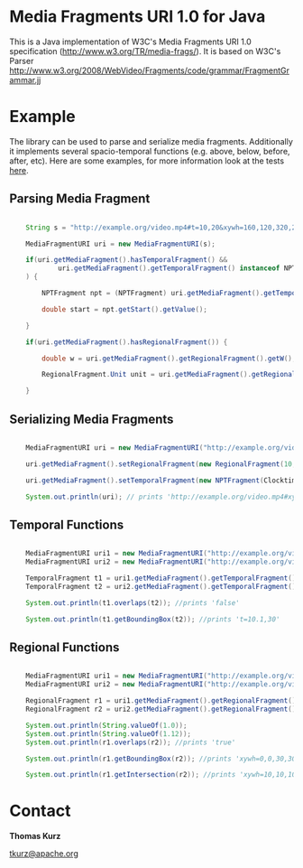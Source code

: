 Media Fragments URI 1.0 for Java
=================================

This is a Java implementation of W3C's Media Fragments URI 1.0 specification (http://www.w3.org/TR/media-frags/).
It is based on W3C's Parser http://www.w3.org/2008/WebVideo/Fragments/code/grammar/FragmentGrammar.jj

Example
=======

The library can be used to parse and serialize media fragments. Additionally it implements several spacio-temporal
functions (e.g. above, below, before, after, etc). Here are some examples, for more information look at the
tests [here](src/test/java/com/github/tkurz/media/fragments).

Parsing Media Fragment
----------------------

```java

    String s = "http://example.org/video.mp4#t=10,20&xywh=160,120,320,240";

    MediaFragmentURI uri = new MediaFragmentURI(s);

    if(uri.getMediaFragment().hasTemporalFragment() &&
            uri.getMediaFragment().getTemporalFragment() instanceof NPTFragment
    ) {

        NPTFragment npt = (NPTFragment) uri.getMediaFragment().getTemporalFragment();

        double start = npt.getStart().getValue();

    }

    if(uri.getMediaFragment().hasRegionalFragment()) {

        double w = uri.getMediaFragment().getRegionalFragment().getW();

        RegionalFragment.Unit unit = uri.getMediaFragment().getRegionalFragment().getUnit();

    }

```

Serializing Media Fragments
---------------------------

```java

    MediaFragmentURI uri = new MediaFragmentURI("http://example.org/video.mp4");

    uri.getMediaFragment().setRegionalFragment(new RegionalFragment(10,20,30,40));

    uri.getMediaFragment().setTemporalFragment(new NPTFragment(Clocktime.ZERO,new Clocktime(10)));

    System.out.println(uri); // prints 'http://example.org/video.mp4#xywh=pixel:10.0,20.0,30.0,40.0&t=,10.0'

```

Temporal Functions
------------------

```java

    MediaFragmentURI uri1 = new MediaFragmentURI("http://example.org/video.mp4#t=10.1,10");
    MediaFragmentURI uri2 = new MediaFragmentURI("http://example.org/video.mp4#t=20,30");

    TemporalFragment t1 = uri1.getMediaFragment().getTemporalFragment();
    TemporalFragment t2 = uri2.getMediaFragment().getTemporalFragment();

    System.out.println(t1.overlaps(t2)); //prints 'false'

    System.out.println(t1.getBoundingBox(t2)); //prints 't=10.1,30'

```

Regional Functions
------------------

```java

    MediaFragmentURI uri1 = new MediaFragmentURI("http://example.org/video.mp4#xywh=0,0,20,20");
    MediaFragmentURI uri2 = new MediaFragmentURI("http://example.org/video.mp4#xywh=10,10,20,20");

    RegionalFragment r1 = uri1.getMediaFragment().getRegionalFragment();
    RegionalFragment r2 = uri2.getMediaFragment().getRegionalFragment();

    System.out.println(String.valueOf(1.0));
    System.out.println(String.valueOf(1.12));
    System.out.println(r1.overlaps(r2)); //prints 'true'

    System.out.println(r1.getBoundingBox(r2)); //prints 'xywh=0,0,30,30'

    System.out.println(r1.getIntersection(r2)); //prints 'xywh=10,10,10,10'

```

Contact
=======

**Thomas Kurz**

tkurz@apache.org
